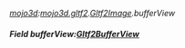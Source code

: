 _[mojo3d](../../modules/mojo3d/mojo3d-module.md):[mojo3d.gltf2](../../modules/mojo3d/mojo3d-gltf2.md).[Gltf2Image](../../modules/mojo3d/mojo3d-gltf2-gltf2image.md).bufferView_
##### Field bufferView:[Gltf2BufferView](../../modules/mojo3d/mojo3d-gltf2-gltf2bufferview.md)
